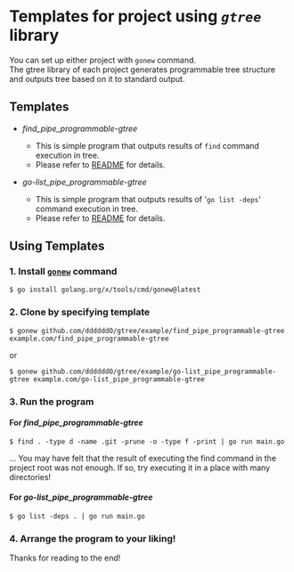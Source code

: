 # Templates for project using *`gtree`* library

You can set up either project with `gonew` command.<br>
The gtree library of each project generates programmable tree structure and outputs tree based on it to standard output.

## Templates
- *find_pipe_programmable-gtree*
  - This is simple program that outputs results of `find` command execution in tree.
  - Please refer to [README](find_pipe_programmable-gtree/README.md) for details.

- *go-list_pipe_programmable-gtree*
  - This is simple program that outputs results of '`go list -deps`' command execution in tree.
  - Please refer to [README](go-list_pipe_programmable-gtree/README.md) for details.

## Using Templates

### 1. Install [`gonew`](https://pkg.go.dev/golang.org/x/tools/cmd/gonew) command

```console
$ go install golang.org/x/tools/cmd/gonew@latest
```

### 2. Clone by specifying template

```console
$ gonew github.com/ddddddO/gtree/example/find_pipe_programmable-gtree example.com/find_pipe_programmable-gtree
```

or

```console
$ gonew github.com/ddddddO/gtree/example/go-list_pipe_programmable-gtree example.com/go-list_pipe_programmable-gtree
```

### 3. Run the program
#### For *find_pipe_programmable-gtree*
```console
$ find . -type d -name .git -prune -o -type f -print | go run main.go
```

... You may have felt that the result of executing the find command in the project root was not enough. If so, try executing it in a place with many directories!

#### For *go-list_pipe_programmable-gtree*
```console
$ go list -deps . | go run main.go
```

### 4. Arrange the program to your liking!

Thanks for reading to the end!
